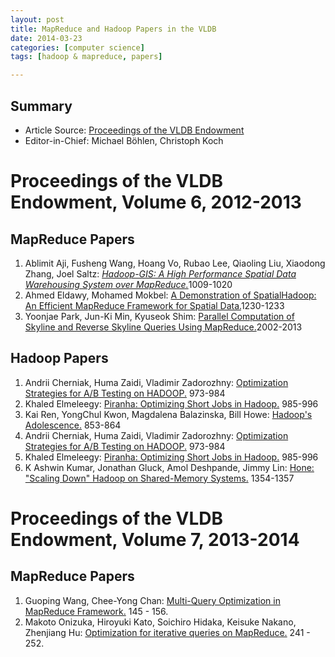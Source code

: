 ```yaml
---
layout: post
title: MapReduce and Hadoop Papers in the VLDB 
date: 2014-03-23
categories: [computer science]
tags: [hadoop & mapreduce, papers]

---
```


## Summary

* Article Source: [Proceedings of the VLDB Endowment](http://www.vldb.org/pvldb/vol6.html)  
* Editor-in-Chief: Michael Böhlen, Christoph Koch

# Proceedings of the VLDB Endowment, Volume 6, 2012-2013

## MapReduce Papers

1. Ablimit Aji, Fusheng Wang, Hoang Vo, Rubao Lee, Qiaoling Liu, Xiaodong Zhang, Joel Saltz:
[*Hadoop-GIS: A High Performance Spatial Data Warehousing System over MapReduce.*](http://www.vldb.org/pvldb/vol6/p1009-aji.pdf)1009-1020  
2. Ahmed Eldawy, Mohamed Mokbel:
[A Demonstration of SpatialHadoop: An Efficient MapReduce Framework for Spatial Data.](http://www.vldb.org/pvldb/vol6/p1230-mokbel.pdf)1230-1233  
3. Yoonjae Park, Jun-Ki Min, Kyuseok Shim:
[Parallel Computation of Skyline and Reverse Skyline Queries Using MapReduce.](http://www.vldb.org/pvldb/vol6/p2002-shim.pdf)2002-2013

## Hadoop Papers

1. Andrii Cherniak, Huma Zaidi, Vladimir Zadorozhny:
[Optimization Strategies for A/B Testing on HADOOP.](http://www.vldb.org/pvldb/vol6/p973-cherniak.pdf) 973-984  
2. Khaled Elmeleegy:
[Piranha: Optimizing Short Jobs in Hadoop.](http://www.vldb.org/pvldb/vol6/p985-elmeleegy.pdf) 985-996  
3. Kai Ren, YongChul Kwon, Magdalena Balazinska, Bill Howe:
[Hadoop's Adolescence.](http://www.vldb.org/pvldb/vol6/p853-ren.pdf) 853-864  
4. Andrii Cherniak, Huma Zaidi, Vladimir Zadorozhny:
[Optimization Strategies for A/B Testing on HADOOP.](http://www.vldb.org/pvldb/vol6/p973-cherniak.pdf) 973-984  
5. Khaled Elmeleegy:
[Piranha: Optimizing Short Jobs in Hadoop.](http://www.vldb.org/pvldb/vol6/p985-elmeleegy.pdf) 985-996  
6. K Ashwin Kumar, Jonathan Gluck, Amol Deshpande, Jimmy Lin:
[Hone: "Scaling Down" Hadoop on Shared-Memory Systems.](http://www.vldb.org/pvldb/vol6/p1354-kumar.pdf) 1354-1357  


# Proceedings of the VLDB Endowment, Volume 7, 2013-2014

## MapReduce Papers

1. Guoping Wang, Chee-Yong Chan:
[Multi-Query Optimization in MapReduce Framework.](http://www.vldb.org/pvldb/vol7/p145-wang.pdf) 145 - 156.  
2. Makoto Onizuka, Hiroyuki Kato, Soichiro Hidaka, Keisuke Nakano, Zhenjiang Hu:
[Optimization for iterative queries on MapReduce.](http://www.vldb.org/pvldb/vol7/p241-onizuka.pdf) 241 - 252.

